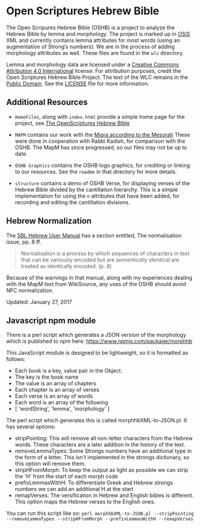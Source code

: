#	Open Scriptures Hebrew Bible

The Open Scripures Hebrew Bible (OSHB) is a project to analyze the Hebrew Bible 
by lemma and morphology. The project is marked up in [OSIS][1] XML and currently 
contains lemma attributes for most words (using an augmentation of Strong’s
numbers). We are in the process of adding morphology attributes as well.  These
files are found in the `wlc` directory.

Lemma and morphology data are licensed under a
[Creative Commons Attribution 4.0 International](http://creativecommons.org/licenses/by/4.0/)
license. For attribution purposes, credit the Open Scriptures Hebrew Bible
Project. The text of the WLC remains in the
[Public Domain](http://creativecommons.org/publicdomain/mark/1.0/).  See the [LICENSE](LICENSE.md) file for more information.

##	Additional Resources

-	`HomeFiles`, along with `index.html` provide a simple home page for the project,
see [The OpenScriptures Hebrew Bible](http://openscriptures.github.io/morphhb/)

-	`MAPM` contains our work with the
[Miqra according to the Mesorah](https://he.wikisource.org/wiki/%D7%9E%D7%A9%D7%AA%D7%9E%D7%A9:Dovi/%D7%9E%D7%A7%D7%A8%D7%90_%D7%A2%D7%9C_%D7%A4%D7%99_%D7%94%D7%9E%D7%A1%D7%95%D7%A8%D7%94)
These were done in cooperation with Rabbi Kadish, for comparison with the OSHB.
The MapM has since progressed, so our files may not be up to date.

-	`OSHB Graphics` contains the OSHB logo graphics, for crediting or linking to
our resources.  See the `readme` in that directory for more details.

-	`structure` contains a demo of OSHB Verse, for displaying verses of the Hebrew
Bible divided by the cantillation hierarchy.  This is a simple implementation
for using the `n` attributes that have been added, for recording and editing
the cantillation divisions.

##	Hebrew Normalization

The [SBL Hebrew User Manual](http://www.sbl-site.org/Fonts/SBLHebrewUserManual1.5x.pdf)
has a section entitled, The normalisation issue, pp. 8 ff.

>	Normalisation is a process by which sequences of characters in text that
can be variously encoded but are _semantically identical_ are treated as
identically encoded. (p. 8)

Because of the warnings in that manual, along with my experiences dealing
with the MapM text from WikiSource, any uses of the OSHB should avoid NFC
normalization.

Updated: January 27, 2017

[1]: http://bibletechnologies.net/

## Javascript npm module

There is a perl script which generates a JSON version of the morphology which is published to npm here:
https://www.npmjs.com/package/morphhb

This JavaScript module is designed to be lightweight, so it is formatted as follows:

- Each book is a key, value pair in the Object.
- The key is the book name
- The value is an array of chapters
- Each chapter is an array of verses
- Each verse is an array of words
- Each word is an array of the following
- [ 'wordString', 'lemma', 'morphology' ]

The perl script which generates this is called morphhbXML-to-JSON.pl. It has several options:
- stripPointing: This will remove all non-letter characters from the Hebrew words. These characters are a later addition in the history of the text.
- removeLemmaTypes: Some Strongs numbers have an additional type in the form of a letter. This isn't implemented in the strongs dictionary, so this option will remove them.
- stripHFromMorph: To keep the output as light as possible we can strip the 'H' from the start of each morph code
- prefixLemmasWithH: To differentiate Greek and Hebrew strongs numbers we can add an additional H at the start
- remapVerses: The versification in Hebrew and English bibles is different. This option maps the Hebrew verses to the English ones.

You can run this script like so:
`perl morphhbXML-to-JSON.pl --stripPointing --removeLemmaTypes --stripHFromMorph --prefixLemmasWithH --remapVerses`
